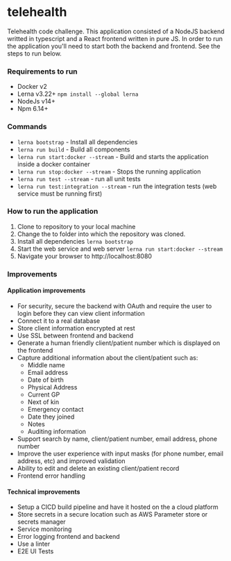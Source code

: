# telehealth
Telehealth code challenge.  This application consisted of a NodeJS backend writted in typescript and a React frontend written in pure JS.  In order to run the application you'll need to start both the backend and frontend.  See the steps to run below.

### Requirements to run
* Docker v2
* Lerna v3.22+ `npm install --global lerna`
* NodeJs v14+
* Npm 6.14+

### Commands
* `lerna bootstrap` - Install all dependencies
* `lerna run build` - Build all components
* `lerna run start:docker --stream` - Build and starts the application inside a docker container
* `lerna run stop:docker --stream` - Stops the running application
* `lerna run test --stream` - run all unit tests
* `lerna run test:integration --stream` - run the integration tests (web service must be running first)

### How to run the application
1. Clone to repository to your local machine
2. Change the to folder into which the repository was cloned.
3. Install all dependencies `lerna bootstrap`
4. Start the web service and web server `lerna run start:docker --stream`
5. Navigate your browser to http://localhost:8080

### Improvements
#### Application improvements
* For security, secure the backend with OAuth and require the user to login before they can view client information
* Connect it to a real database
* Store client information encrypted at rest
* Use SSL between frontend and backend
* Generate a human friendly client/patient number which is displayed on the frontend
* Capture additional information about the client/patient such as:
  - Middle name
  - Email address
  - Date of birth
  - Physical Address
  - Current GP
  - Next of kin
  - Emergency contact
  - Date they joined
  - Notes
  - Auditing information
* Support search by name, client/patient number, email address, phone number 
* Improve the user experience with input masks (for phone number, email address, etc) and improved validation
* Ability to edit and delete an existing client/patient record
* Frontend error handling

#### Technical improvements
* Setup a CICD build pipeline and have it hosted on the a cloud platform
* Store secrets in a secure location such as AWS Parameter store or secrets manager
* Service monitoring
* Error logging frontend and backend
* Use a linter
* E2E UI Tests
